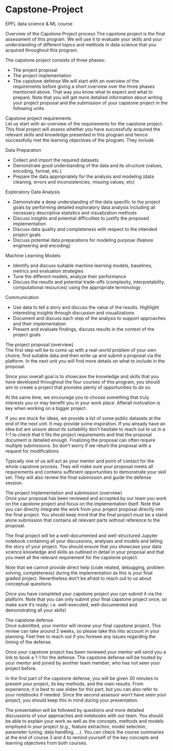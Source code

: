 # Capstone-Project
EPFL data science &amp; ML course

Overview of the Capstone Project process
The capstone project is the final assessment of this program. We will use it to evaluate your skills and your understanding of different topics and methods in data science that you acquired throughout this program.

The capstone project consists of three phases:

- The project proposal
- The project implementation
- The capstone defense
We will start with an overview of the requirements before giving a short overview over the three phases mentioned above. That way you know what to expect and what to prepare. Note that you will get more detailed information about writing your project proposal and the submission of your capstone project in the following units.

Capstone project requirements <br>
Let us start with an overview of the requirements for the capstone project. This final project will assess whether you have successfully acquired the relevant skills and knowledge presented in this program and hence successfully met the learning objectives of the program. They include

Data Preparation <br>
- Collect and import the required datasets
- Demonstrate good understanding of the data and its structure (values, encoding, format, etc.)
- Prepare the data appropriately for the analysis and modeling (data cleaning, errors and inconsistencies, missing values, etc)

Exploratory Data Analysis <br>
- Demonstrate a deep understanding of the data specific to the project goals by performing detailed exploratory data analysis including all necessary descriptive statistics and visualization methods
- Discuss insights and potential difficulties to justify the proposed implementation
- Discuss data quality and completeness with respect to the intended project goals
- Discuss potential data preparations for modeling purpose (feature engineering and encoding)

Machine Learning Models <br>
- Identify and discuss suitable machine learning models, baselines, metrics and evaluation strategies
- Tune the different models, analyze their performance
- Discuss the results and potential trade-offs (complexity, interpretability, computational resources) using the appropriate terminology

Communication <br>
- Use data to tell a story and discuss the value of the results. Highlight interesting insights through discussion and visualizations
- Document and discuss each step of the analysis to support approaches and their implementation
- Present and evaluate findings, discuss results in the context of the project goals

The project proposal (overview) <br>
The first step will be to come up with a real-world problem of your own choice, find suitable data and then write up and submit a proposal via the platform. In the next unit you will find more details on what to include in the proposal.

Since your overall goal is to showcase the knowledge and skills that you have developed throughout the four courses of this program, you should aim to create a project that provides plenty of opportunities to do so.

At the same time, we encourage you to choose something that truly interests you or may benefit you in your work place. Afterall motivation is key when working on a bigger project.

If you are stuck for ideas, we provide a list of some public datasets at the end of the next unit. It may provide some inspiration. If you already have an idea but are unsure about its suitability don’t hesitate to reach out to us in a 1-1 to check that it fits the project requirements and that the proposal document is detailed enough. Finalizing the proposal can often require multiple submissions. So don’t worry if we return the proposal with a request for modifications

Typically one of us will act as your mentor and point of contact for the whole capstone process. They will make sure your proposal meets all requirements and contains sufficient opportunities to demonstrate your skill set. They will also review the final submission and guide the defense session. <br>

The project implementation and submission (overview) <br>
Once your proposal has been reviewed and accepted by our team you work on the capstone project and focus on the implementation itself. Note that you can directly integrate the work from your project proposal directly into the final project. You should keep mind that the final project must be a stand alone submission that contains all relevant parts without reference to the proposal. 

The final project will be a well-documented and well-structured Jupyter notebook containing all your discussions, analyses and models and telling the story of your project. You should ensure that you showcase your data science knowledge and skills as outlined in detail in your proposal and that you meet all the relevant requirement for the capstone project.

Note that we cannot provide direct help (code related, debugging, problem solving, completeness) during the implementation as this is your final graded project. Nevertheless don’t be afraid to reach out to us about conceptual questions.

Once you have completed your capstone project you can submit it via the platform. Note that you can only submit your final capstone project once, so make sure it’s ready: i.e. well-executed, well-documented and demonstrating all your skills! <br>

The capstone defense <br>
Once submitted, your mentor will review your final capstone project. This review can take around 2 weeks, so please take this into account in your planning. Feel free to reach out if you foresee any issues regarding the timing of the defense.

Once your capstone project has been reviewed your mentor will send you a link to book a 1-1 for the defense. The capstone defense will be hosted by your mentor and joined by another team member, who has not seen your project before.

In the first part of the capstone defense, you will be given 30 minutes to present your project, its key methods, and the main results. From experience, it is best to use slides for this part, but you can also refer to your notebooks if needed. Since the second assessor won’t have seen your project, you should keep this in mind during your presentation.

The presentation will be followed by questions and more detailed discussions of your approaches and notebooks with our team. You should be able to explain your work as well as the concepts, methods and models employed in your project (e.g., feature extraction, model selection, parameter tuning, data handling, …). You can check the course summaries at the end of course 3 and 4 to remind yourself of the key concepts and learning objectives from both courses.
